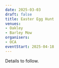 ```yaml
---
date: 2025-03-03
draft: false
title: Easter Egg Hunt
venues:
- Oakley
- Barley Mow
organisers:
- OCA
eventStart: 2025-04-18
---
```


Details to follow.
